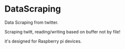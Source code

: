 # DataScraping
Data Scraping from twitter.

Scraping twitt, reading/writing based on buffer not by file!

it's designed for Raspberry pi devices.

